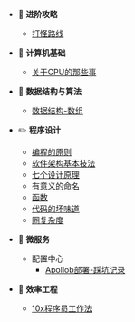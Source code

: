 - :bowling: **进阶攻略**
  - [打怪路线](进阶路线/打怪路线.md)

- :art: **计算机基础**
  - [关于CPU的那些事](计算机基础/关于CPU的那些事.md)

- :dart: **数据结构与算法**
  - [数据结构-数组](数据结构与算法/数据结构-数组.md)

- :pencil2: **程序设计**
  - [编程的原则](程序设计/编程的原则.md)
  - [软件架构基本技法](程序设计/软件架构基本技法.md)
  - [七个设计原理](程序设计/七个设计原理.md)
  - [有意义的命名](程序设计/有意义的命名.md)
  - [函数](程序设计/函数.md)
  - [代码的坏味道](程序设计/代码的坏味道.md)
  - [圈复杂度](程序设计/圈复杂度.md)

- :palm_tree: **微服务**
  - 配置中心
    - [Apollob部署-踩坑记录](微服务/配置中心/apollo-踩坑记录.md)

- :muscle: **效率工程**
  - [10x程序员工作法](效率工程/10x程序员工作法.md)